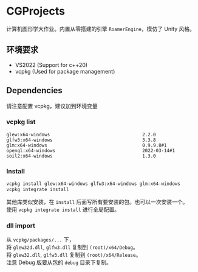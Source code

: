 # CGProjects

计算机图形学大作业。内置从零搭建的引擎 $\texttt{RoamerEngine}$，模仿了 Unity 风格。

## 环境要求

- VS2022 (Support for c++20)
- vcpkg (Used for package management)

## Dependencies

请注意配置 vcpkg，建议加到环境变量

### vcpkg list

```text
glew:x64-windows                                  2.2.0
glfw3:x64-windows                                 3.3.8
glm:x64-windows                                   0.9.9.8#1
opengl:x64-windows                                2022-03-14#1
soil2:x64-windows                                 1.3.0 
```

### Install

```sh
vcpkg install glew:x64-windows glfw3:x64-windows glm:x64-windows
vcpkg integrate install
```

其他库类似安装，在 `install` 后面写所有要安装的包。也可以一次安装一个。  
使用 `vcpkg integrate install` 进行全局配置。  

### dll import

从 `vcpkg/packages/...` 下，  
将 `glew32d.dll`, `glfw3.dll` 复制到 `(root)/x64/Debug`。  
将 `glew32.dll`, `glfw3.dll` 复制到 `(root)/x64/Release`。  
注意 Debug 版要从包的 `debug` 目录下复制。  
